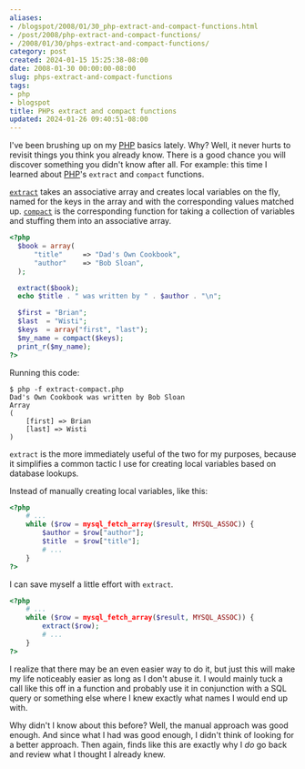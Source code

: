 ```yaml
---
aliases:
- /blogspot/2008/01/30_php-extract-and-compact-functions.html
- /post/2008/php-extract-and-compact-functions/
- /2008/01/30/phps-extract-and-compact-functions/
category: post
created: 2024-01-15 15:25:38-08:00
date: 2008-01-30 00:00:00-08:00
slug: phps-extract-and-compact-functions
tags:
- php
- blogspot
title: PHPs extract and compact functions
updated: 2024-01-26 09:40:51-08:00
---
```


I've been brushing up on my [PHP](../../../card/PHP.md) basics lately. Why? Well, it never hurts to revisit things you think you already know. There is a good chance you will discover something you didn't know after all. For example: this time I learned about [PHP](http://php.net)'s `extract` and `compact` functions.

<!--more-->

[`extract`](http://us3.php.net/manual/en/function.extract.php) takes an associative array and creates local variables on the fly, named for the keys in the array and with the corresponding values matched up. [`compact`](http://us3.php.net/manual/en/function.compact.php) is the corresponding function for taking a collection of variables and stuffing them into an associative array.

````php
<?php
  $book = array(
      "title"     => "Dad's Own Cookbook",
      "author"    => "Bob Sloan",
  );

  extract($book);
  echo $title . " was written by " . $author . "\n";

  $first = "Brian";
  $last  = "Wisti";
  $keys  = array("first", "last");
  $my_name = compact($keys);
  print_r($my_name);
?>
````

Running this code:

````
$ php -f extract-compact.php
Dad's Own Cookbook was written by Bob Sloan
Array
(
    [first] => Brian
    [last] => Wisti
)
````

`extract` is the more immediately useful of the two for my purposes, because it simplifies a common tactic I use for creating local variables based on database lookups.

Instead of manually creating local variables, like this:

````php
<?php
    # ...
    while ($row = mysql_fetch_array($result, MYSQL_ASSOC)) {
        $author = $row["author"];
        $title  = $row["title"];
        # ...
    }
?>
````

I can save myself a little effort with `extract`.

````php
<?php
    # ...
    while ($row = mysql_fetch_array($result, MYSQL_ASSOC)) {
        extract($row);
        # ...
    }
?>
````

I realize that there may be an even easier way to do it, but just this will make my life noticeably easier as long as I don't abuse it. I would mainly tuck a call like this off in a function and probably use it in conjunction with a SQL query or something else where I knew exactly what names I would end up with.

Why didn't I know about this before? Well, the manual approach was good enough. And since what I had was good enough, I didn't think of looking for a better approach. Then again, finds like this are exactly why I *do* go back and review what I thought I already knew.